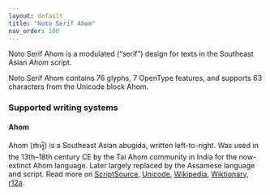 ```yaml
---
layout: default
title: "Noto Serif Ahom"
nav_order: 100
---
```

Noto Serif Ahom is a modulated (“serif”) design for texts in the Southeast Asian _Ahom_ script. 

Noto Serif Ahom contains 76 glyphs, 7 OpenType features, and supports 63 characters from the Unicode block Ahom.


### Supported writing systems


#### Ahom

Ahom (<span class='autonym'>𑜒𑜑𑜪𑜨</span>) is a Southeast Asian abugida, written left-to-right. Was used in the 13th–18th century CE by the Tai Ahom community in India for the now-extinct Ahom language. Later largely replaced by the Assamese language and script. Read more on [ScriptSource](https://scriptsource.org/scr/Ahom), [Unicode](https://www.unicode.org/versions/Unicode13.0.0/ch15.pdf#G95570), [Wikipedia](https://en.wikipedia.org/wiki/ISO_15924:Ahom), [Wiktionary](https://en.wiktionary.org/wiki/Category:Ahom_script), [r12a](https://r12a.github.io/scripts/links?iso=Ahom).

